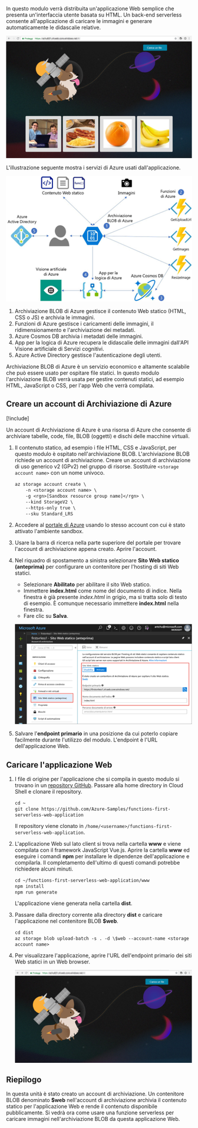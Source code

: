 In questo modulo verrà distribuita un'applicazione Web semplice che presenta un'interfaccia utente basata su HTML. Un back-end serverless consente all'applicazione di caricare le immagini e generare automaticamente le didascalie relative.

![Esecuzione dell'app Web](../media/0-app-screenshot-finished.png)

L'illustrazione seguente mostra i servizi di Azure usati dall'applicazione.

![Un'illustrazione che mostra i diversi modi in cui vengono utilizzati dall'applicazione servizi quali l'archiviazione BLOB di Azure, le funzioni di Azure, Cosmos DB, le app per la logica di Azure e Azure Active Directory. ](../media/0-architecture.jpg)

1. Archiviazione BLOB di Azure gestisce il contenuto Web statico (HTML, CSS o JS) e archivia le immagini.
2. Funzioni di Azure gestisce i caricamenti delle immagini, il ridimensionamento e l'archiviazione dei metadati.
3. Azure Cosmos DB archivia i metadati delle immagini.
4. App per la logica di Azure recupera le didascalie delle immagini dall'API Visione artificiale di Servizi cognitivi.
5. Azure Active Directory gestisce l'autenticazione degli utenti.

Archiviazione BLOB di Azure è un servizio economico e altamente scalabile che può essere usato per ospitare file statici. In questo modulo l'archiviazione BLOB verrà usata per gestire contenuti statici, ad esempio HTML, JavaScript o CSS, per l'app Web che verrà compilata.

## <a name="create-an-azure-storage-account"></a>Creare un account di Archiviazione di Azure

[!include[](../../../includes/azure-sandbox-activate.md)]

Un account di Archiviazione di Azure è una risorsa di Azure che consente di archiviare tabelle, code, file, BLOB (oggetti) e dischi delle macchine virtuali.

1. Il contenuto statico, ad esempio i file HTML, CSS e JavaScript, per questo modulo è ospitato nell'archiviazione BLOB. L'archiviazione BLOB richiede un account di archiviazione. Creare un account di archiviazione di uso generico v2 (GPv2) nel gruppo di risorse. Sostituire `<storage account name>` con un nome univoco.

    ```azurecli
    az storage account create \
        -n <storage account name> \
        -g <rgn>[Sandbox resource group name]</rgn> \
        --kind StorageV2 \
        --https-only true \
        --sku Standard_LRS
    ```
    
1. Accedere al [portale di Azure](https://portal.azure.com/triplecrownlabs.onmicrosoft.com?azure-portal=true) usando lo stesso account con cui è stato attivato l'ambiente sandbox.

1. Usare la barra di ricerca nella parte superiore del portale per trovare l'account di archiviazione appena creato. Aprire l'account.

1. Nel riquadro di spostamento a sinistra selezionare **Sito Web statico (anteprima)** per configurare un contenitore per l'hosting di siti Web statici.
    - Selezionare **Abilitato** per abilitare il sito Web statico.
    - Immettere **index.html** come nome del documento di indice. Nella finestra è già presente *index.html* in grigio, ma si tratta solo di testo di esempio. È comunque necessario immettere **index.html** nella finestra.
    - Fare clic su **Salva**.
    
    ![Immettere le impostazioni del sito Web statico](../media/1-storage-static-website.png)

1. Salvare l'**endpoint primario** in una posizione da cui poterlo copiare facilmente durante l'utilizzo del modulo. L'endpoint è l'URL dell'applicazione Web.

## <a name="upload-the-web-application"></a>Caricare l'applicazione Web

1. I file di origine per l'applicazione che si compila in questo modulo si trovano in un [repository GitHub](https://github.com/Azure-Samples/functions-first-serverless-web-application). Passare alla home directory in Cloud Shell e clonare il repository.

    ```azurecli
    cd ~
    git clone https://github.com/Azure-Samples/functions-first-serverless-web-application
    ```

    Il repository viene clonato in `/home/<username>/functions-first-serverless-web-application`.

1. L'applicazione Web sul lato client si trova nella cartella **www** e viene compilata con il framework JavaScript Vue.js. Aprire la cartella **www** ed eseguire i comandi **npm** per installare le dipendenze dell'applicazione e compilarla. Il completamento dell'ultimo di questi comandi potrebbe richiedere alcuni minuti.

    ```azurecli
    cd ~/functions-first-serverless-web-application/www
    npm install
    npm run generate
    ```

    L'applicazione viene generata nella cartella **dist**.

1. Passare dalla directory corrente alla directory **dist** e caricare l'applicazione nel contenitore BLOB **$web**.

    ```azurecli
    cd dist
    az storage blob upload-batch -s . -d \$web --account-name <storage account name>
    ```

1. Per visualizzare l'applicazione, aprire l'URL dell'endpoint primario dei siti Web statici in un Web browser.

    ![Home page della prima app Web serverless](../media/1-app-screenshot-new.png)


## <a name="summary"></a>Riepilogo

In questa unità è stato creato un account di archiviazione. Un contenitore BLOB denominato **$web** nell'account di archiviazione archivia il contenuto statico per l'applicazione Web e rende il contenuto disponibile pubblicamente. Si vedrà ora come usare una funzione serverless per caricare immagini nell'archiviazione BLOB da questa applicazione Web.